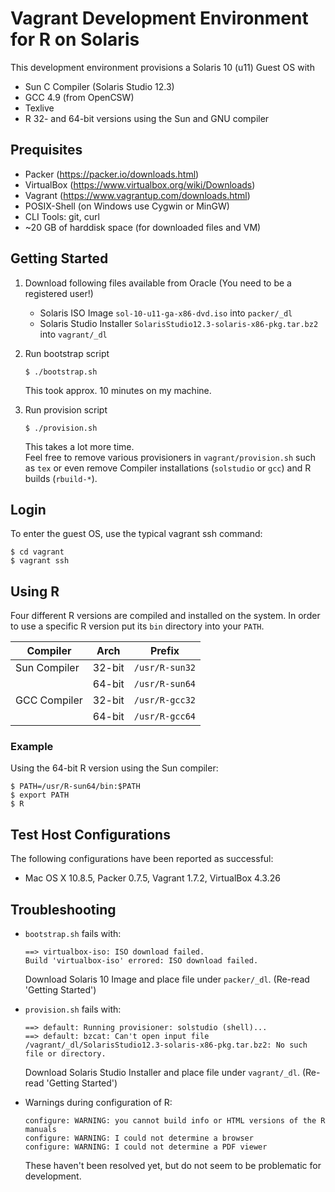 # Vagrant Development Environment for R on Solaris 

This development environment provisions a Solaris 10 (u11) Guest OS
with 
- Sun C Compiler (Solaris Studio 12.3) 
- GCC 4.9 (from OpenCSW)
- Texlive
- R 32- and 64-bit versions using the Sun and GNU compiler 

## Prequisites

- Packer (https://packer.io/downloads.html)
- VirtualBox (https://www.virtualbox.org/wiki/Downloads)
- Vagrant (https://www.vagrantup.com/downloads.html)
- POSIX-Shell (on Windows use Cygwin or MinGW)
- CLI Tools: git, curl
- ~20 GB of harddisk space (for downloaded files and VM)

## Getting Started

1. Download following files available from Oracle (You need to be a registered user!)
   - Solaris ISO Image `sol-10-u11-ga-x86-dvd.iso` into `packer/_dl`
   - Solaris Studio Installer `SolarisStudio12.3-solaris-x86-pkg.tar.bz2` into `vagrant/_dl`
2. Run bootstrap script

   ~~~
   $ ./bootstrap.sh
   ~~~

   This took approx. 10 minutes on my machine.
3. Run provision script
    
   ~~~
   $ ./provision.sh
   ~~~

   This takes a lot more time.  
   Feel free to remove various provisioners in `vagrant/provision.sh` such as `tex` or even remove Compiler installations (`solstudio` or `gcc`) and R builds (`rbuild-*`).

## Login 

To enter the guest OS, use the typical vagrant ssh command:

    $ cd vagrant 
    $ vagrant ssh

## Using R

Four different R versions are compiled and installed on the system.
In order to use a specific R version put its `bin` directory into your `PATH`.

Compiler        | Arch     | Prefix   
--------------- | -------- | ---------------------
Sun Compiler    | 32-bit   | `/usr/R-sun32`
                | 64-bit   | `/usr/R-sun64`
GCC Compiler    | 32-bit   | `/usr/R-gcc32`
                | 64-bit   | `/usr/R-gcc64`
  
### Example

Using the 64-bit R version using the Sun compiler:

    $ PATH=/usr/R-sun64/bin:$PATH
    $ export PATH
    $ R

## Test Host Configurations

The following configurations have been reported as successful:
- Mac OS X 10.8.5, Packer 0.7.5, Vagrant 1.7.2, VirtualBox 4.3.26

## Troubleshooting

- `bootstrap.sh` fails with:
  
  ~~~
  ==> virtualbox-iso: ISO download failed.
  Build 'virtualbox-iso' errored: ISO download failed.
  ~~~

  Download Solaris 10 Image and place file under `packer/_dl`. (Re-read 'Getting Started')

- `provision.sh` fails with:

  ~~~
  ==> default: Running provisioner: solstudio (shell)...
  ==> default: bzcat: Can't open input file /vagrant/_dl/SolarisStudio12.3-solaris-x86-pkg.tar.bz2: No such file or directory.
  ~~~

  Download Solaris Studio Installer and place file under `vagrant/_dl`. (Re-read 'Getting Started')

- Warnings during configuration of R:

  ~~~
  configure: WARNING: you cannot build info or HTML versions of the R manuals
  configure: WARNING: I could not determine a browser
  configure: WARNING: I could not determine a PDF viewer
  ~~~
  These haven't been resolved yet, but do not seem to be problematic for development.

